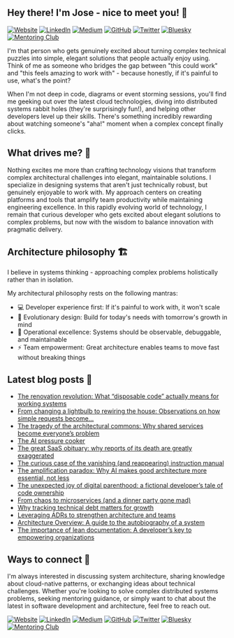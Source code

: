 ## Hey there! I'm Jose - nice to meet you! 👋

[![Website](https://img.shields.io/badge/Website-000000?style=for-the-badge)](https://zepedro.com)
[![LinkedIn](https://img.shields.io/badge/LinkedIn-0077B5?style=for-the-badge&logo=linkedin&logoColor=white)](https://linkedin.com/in/zepedro)
[![Medium](https://img.shields.io/badge/Medium-12100E?style=for-the-badge&logo=medium&logoColor=white)](https://medium.com/@zepedrosilva)
[![GitHub](https://img.shields.io/badge/GitHub-181717?style=for-the-badge&logo=github&logoColor=white)](https://github.com/zepedrosilva)
[![Twitter](https://img.shields.io/badge/Twitter-1DA1F2?style=for-the-badge&logo=twitter&logoColor=white)](https://x.com/zepedro)
[![Bluesky](https://img.shields.io/badge/Bluesky-00A8E8?style=for-the-badge&logo=bluesky&logoColor=white)](https://bsky.app/profile/zepedro.com)
[![Mentoring Club](https://img.shields.io/badge/Mentoring%20Club-FF6B35?style=for-the-badge)](https://www.mentoring-club.com/the-mentors/jose-silva)

I'm that person who gets genuinely excited about turning complex technical puzzles into simple, elegant solutions that people actually enjoy using. Think of me as someone who bridges the gap between "this could work" and "this feels amazing to work with" - because honestly, if it's painful to use, what's the point?

When I'm not deep in code, diagrams or event storming sessions, you'll find me geeking out over the latest cloud technologies, diving into distributed systems rabbit holes (they're surprisingly fun!), and helping other developers level up their skills. There's something incredibly rewarding about watching someone's "aha!" moment when a complex concept finally clicks.

## What drives me? 🚀

Nothing excites me more than crafting technology visions that transform complex architectural challenges into elegant, maintainable solutions. I specialize in designing systems that aren't just technically robust, but genuinely enjoyable to work with. My approach centers on creating platforms and tools that amplify team productivity while maintaining engineering excellence.
In this rapidly evolving world of technology, I remain that curious developer who gets excited about elegant solutions to complex problems, but now with the wisdom to balance innovation with pragmatic delivery.

## Architecture philosophy 🏗️

I believe in systems thinking - approaching complex problems holistically rather than in isolation.

My architectural philosophy rests on the following mantras:
* 💻 Developer experience first: If it's painful to work with, it won't scale
* 🌿 Evolutionary design: Build for today's needs with tomorrow's growth in mind
* 🔧 Operational excellence: Systems should be observable, debuggable, and maintainable
* ⚡ Team empowerment: Great architecture enables teams to move fast without breaking things

## Latest blog posts 📝

<!-- BLOG_POSTS_PLACEHOLDER - Do not remove this comment -->

* [The renovation revolution: What “disposable code” actually means for working systems](https://medium.com/@zepedrosilva/the-renovation-revolution-what-disposable-code-actually-means-for-working-systems-ba43c8b9ed70?source=rss-cc0cb0ca1820------2)
* [From changing a lightbulb to rewiring the house: Observations on how simple requests become…](https://medium.com/@zepedrosilva/from-changing-a-lightbulb-to-rewiring-the-house-observations-on-how-simple-requests-become-a19c83bd1239?source=rss-cc0cb0ca1820------2)
* [The tragedy of the architectural commons: Why shared services become everyone’s problem](https://medium.com/@zepedrosilva/the-tragedy-of-the-architectural-commons-why-shared-services-become-everyones-problem-133983d9abd7?source=rss-cc0cb0ca1820------2)
* [The AI pressure cooker](https://medium.com/@zepedrosilva/the-ai-pressure-cooker-f697db0eb394?source=rss-cc0cb0ca1820------2)
* [The great SaaS obituary: why reports of its death are greatly exaggerated](https://medium.com/@zepedrosilva/the-great-saas-obituary-why-reports-of-its-death-are-greatly-exaggerated-82a8910579c6?source=rss-cc0cb0ca1820------2)
* [The curious case of the vanishing (and reappearing) instruction manual](https://medium.com/@zepedrosilva/the-curious-case-of-the-vanishing-and-reappearing-instruction-manual-6930a4cd5090?source=rss-cc0cb0ca1820------2)
* [The amplification paradox: Why AI makes good architecture more essential, not less](https://medium.com/@zepedrosilva/the-amplification-paradox-why-ai-makes-good-architecture-more-essential-not-less-5e05bd2d6669?source=rss-cc0cb0ca1820------2)
* [The unexpected joy of digital parenthood: a fictional developer’s tale of code ownership](https://medium.com/@zepedrosilva/the-unexpected-joy-of-digital-parenthood-a-fictional-developers-tale-of-code-ownership-93de11d81b85?source=rss-cc0cb0ca1820------2)
* [From chaos to microservices (and a dinner party gone mad)](https://medium.com/@zepedrosilva/from-chaos-to-microservices-and-a-dinner-party-gone-mad-2a6d6803e095?source=rss-cc0cb0ca1820------2)
* [Why tracking technical debt matters for growth](https://developers.mews.com/why-tracking-technical-debt-matters-for-growth/)
* [Leveraging ADRs to strengthen architecture and teams](https://developers.mews.com/leveraging-adrs-to-strengthen-architecture-and-teams/)
* [Architecture Overview: A guide to the autobiography of a system](https://developers.mews.com/architecture-overview/)
* [The importance of lean documentation: A developer’s key to empowering organizations](https://developers.mews.com/the-importance-of-lean-documentation/)

## Ways to connect 🤝

I'm always interested in discussing system architecture, sharing knowledge about cloud-native patterns, or exchanging ideas about technical challenges. Whether you're looking to solve complex distributed systems problems, seeking mentoring guidance, or simply want to chat about the latest in software development and architecture, feel free to reach out.

[![Website](https://img.shields.io/badge/Website-000000?style=for-the-badge)](https://zepedro.com)
[![LinkedIn](https://img.shields.io/badge/LinkedIn-0077B5?style=for-the-badge&logo=linkedin&logoColor=white)](https://linkedin.com/in/zepedro)
[![Medium](https://img.shields.io/badge/Medium-12100E?style=for-the-badge&logo=medium&logoColor=white)](https://medium.com/@zepedrosilva)
[![GitHub](https://img.shields.io/badge/GitHub-181717?style=for-the-badge&logo=github&logoColor=white)](https://github.com/zepedrosilva)
[![Twitter](https://img.shields.io/badge/Twitter-1DA1F2?style=for-the-badge&logo=twitter&logoColor=white)](https://x.com/zepedro)
[![Bluesky](https://img.shields.io/badge/Bluesky-00A8E8?style=for-the-badge&logo=bluesky&logoColor=white)](https://bsky.app/profile/zepedro.com)
[![Mentoring Club](https://img.shields.io/badge/Mentoring%20Club-FF6B35?style=for-the-badge)](https://www.mentoring-club.com/the-mentors/jose-silva)
